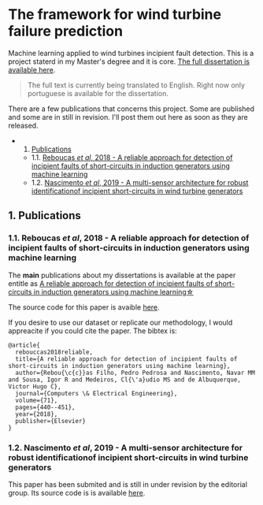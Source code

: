 # The framework for wind turbine failure prediction


Machine learning applied to wind turbines incipient fault detection. This is a project staterd in my Master's degree and it is core. [The full dissertation is available here](Dissertation.pdf). 

> The full text is currently being translated to English. Right now only portuguese is available for the dissertation.

There are a few publications that concerns this project. Some are published and some are in still in revision.
I'll post them out here as soon as they are released.


<!-- vscode-markdown-toc -->
* 1. [Publications](#Publications)
	* 1.1. [Reboucas *et al*, 2018 - A reliable approach for detection of incipient faults of short-circuits in induction generators using machine learning](#Reboucasetal2018-Areliableapproachfordetectionofincipientfaultsofshort-circuitsininductiongeneratorsusingmachinelearning)
	* 1.2. [Nascimento *et al*, 2019 - A multi-sensor architecture for robust identificationof incipient short-circuits in wind turbine generators](#Nascimentoetal2019-Amulti-sensorarchitectureforrobustidentificationofincipientshort-circuitsinwindturbinegenerators)

<!-- vscode-markdown-toc-config
	numbering=true
	autoSave=true
	/vscode-markdown-toc-config -->
<!-- /vscode-markdown-toc -->



##  1. <a name='Publications'></a>Publications

###  1.1. <a name='Reboucasetal2018-Areliableapproachfordetectionofincipientfaultsofshort-circuitsininductiongeneratorsusingmachinelearning'></a>Reboucas *et al*, 2018 - A reliable approach for detection of incipient faults of short-circuits in induction generators using machine learning

The **main** publications about my dissertations is available at the paper entitle as [A reliable approach for detection of incipient faults of short-circuits in induction generators using machine learning☆
](https://www.sciencedirect.com/science/article/pii/S0045790618307584)

The source code for this paper is avaible [here](paper-01-A_reliable_approach).

If you desire to use our dataset or replicate our methodology, I would appreacite if you could cite the paper. The bibtex is:

```
@article{
  rebouccas2018reliable,
  title={A reliable approach for detection of incipient faults of short-circuits in induction generators using machine learning},
  author={Rebou{\c{c}}as Filho, Pedro Pedrosa and Nascimento, Navar MM and Sousa, Igor R and Medeiros, Cl{\'a}udio MS and de Albuquerque, Victor Hugo C},
  journal={Computers \& Electrical Engineering},
  volume={71},
  pages={440--451},
  year={2018},
  publisher={Elsevier}
}
```


###  1.2. <a name='Nascimentoetal2019-Amulti-sensorarchitectureforrobustidentificationofincipientshort-circuitsinwindturbinegenerators'></a>Nascimento *et al*, 2019 - A multi-sensor architecture for robust identificationof incipient short-circuits in wind turbine generators

This paper has been submited and is still in under revision by the editorial group. Its source code is is available [here](paper-02-A_multi-sensor_architecture).
